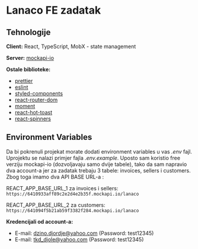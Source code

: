 
# Lanaco FE zadatak




## Tehnologije

**Client:** React, TypeScript, MobX - state management

**Server:** [mockapi-io](https://mockapi.io/projects/641094f5b21ab59f3382f285)

**Ostale biblioteke:**

- [prettier](https://www.npmjs.com/package/prettier)
- [eslint](https://www.npmjs.com/package/eslint)
- [styled-components](https://www.npmjs.com/package/styled-components)
- [react-router-dom](https://www.npmjs.com/package/react-router-dom/v/6.6.2)
- [moment](https://www.npmjs.com/package/moment)
- [react-hot-toast](https://react-hot-toast.com/)
- [react-spinners](https://www.davidhu.io/react-spinners/)


## Environment Variables
Da bi pokrenuli projekat morate dodati environment variables u vas *.env* fajl. Uprojektu se nalazi primjer fajla *.env.example*. Uposto sam koristio free verziju mockapi-io (dozvoljavaju samo dvije tabele), tako da sam napravio dva account-a jer za zadatak trebaju 3 tabele: invoices, sellers i customers. Zbog toga imamo dva API BASE URL-a :

REACT_APP_BASE_URL_1 za invoices i sellers:
`https://6410933aff89c2e2d4e2b35f.mockapi.io/lanaco`

REACT_APP_BASE_URL_2 za customers:
`https://641094f5b21ab59f3382f284.mockapi.io/lanaco`

**Kredencijali od account-a:**
- E-mail: dzino.djordje@yahoo.com (Password: test12345)
- E-mail: tkd_djole@yahoo.com (Password: test12345)

